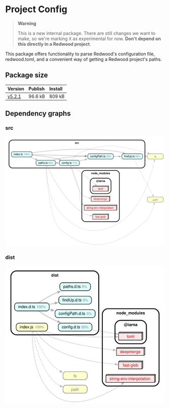 # Project Config

> **Warning**
>
> This is a new internal package. There are still changes we want to make, so we're marking it as experimental for now.
> **Don't depend on this directly in a Redwood project**.

This package offers functionality to parse Redwood's configuration file, redwood.toml, and a convenient way of getting a Redwood project's paths.

## Package size

| Version                                                                            | Publish | Install |
| :--------------------------------------------------------------------------------- | :------ | :------ |
| [v5.2.1](https://packagephobia.com/result?p=%40redwoodjs%2Fproject-config%405.2.1) | 96.6 kB | 809 kB  |

## Dependency graphs

### src

![src](./dependencyGraphSrc.svg)

### dist

![dist](./dependencyGraphDist.svg)
